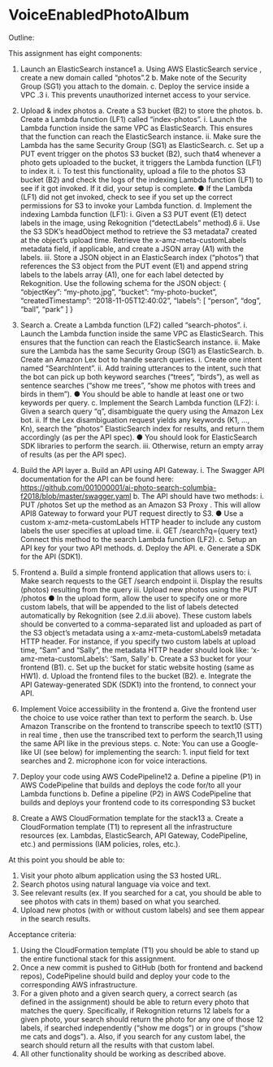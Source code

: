 # VoiceEnabledPhotoAlbum

Outline:

This assignment has eight components:

1. Launch an ElasticSearch instance1
  a. Using AWS ElasticSearch service , create a new domain called “photos”.2
  b. Make note of the Security Group (SG1) you attach to the domain.
  c. Deploy the service inside a VPC .3
    i. This prevents unauthorized internet access to your service.
    
2. Upload & index photos
  a. Create a S3 bucket (B2) to store the photos.
  b. Create a Lambda function (LF1) called “index-photos”.
    i. Launch the Lambda function inside the same VPC as ElasticSearch. This ensures that the function can reach the ElasticSearch instance.
    ii. Make sure the Lambda has the same Security Group (SG1) as ElasticSearch.
  c. Set up a PUT event trigger on the photos S3 bucket (B2), such that4 whenever a photo gets uploaded to the bucket, it triggers the Lambda function (LF1) to index it.
    i. To test this functionality, upload a file to the photos S3 bucket (B2) and check the logs of the indexing Lambda function (LF1) to see if it got invoked. If it did, your setup is complete.
        ● If the Lambda (LF1) did not get invoked, check to see if you set up the correct permissions for S3 to invoke your Lambda function.
  d. Implement the indexing Lambda function (LF1):
    i. Given a S3 PUT event (E1) detect labels in the image, using Rekognition (“detectLabels” method).6
    ii. Use the S3 SDK’s headObject method to retrieve the S3 metadata7 created at the object’s upload time. Retrieve the x-amz-meta-customLabels metadata field, if applicable, and create a JSON array (A1) with the labels.
    iii. Store a JSON object in an ElasticSearch index (“photos”) that references the S3 object from the PUT event (E1) and append string labels to the labels array (A1), one for each label detected by Rekognition.
         Use the following schema for the JSON object:
          {
          “objectKey”: “my-photo.jpg”,
          “bucket”: “my-photo-bucket”,
          “createdTimestamp”: “2018-11-05T12:40:02”,
          “labels”: [
          “person”,
          “dog”,
          “ball”,
          “park”
          ]
          }
3. Search
  a. Create a Lambda function (LF2) called “search-photos”.
    i. Launch the Lambda function inside the same VPC as ElasticSearch. This ensures that the function can reach the ElasticSearch instance.
    ii. Make sure the Lambda has the same Security Group (SG1) as ElasticSearch.
  b. Create an Amazon Lex bot to handle search queries.
    i. Create one intent named “SearchIntent”.
    ii. Add training utterances to the intent, such that the bot can pick up both keyword searches (“trees”, “birds”), as well as sentence searches (“show me trees”, “show me photos with trees and birds in them”).
        ● You should be able to handle at least one or two keywords per query.
  c. Implement the Search Lambda function (LF2):
     i. Given a search query “q”, disambiguate the query using the Amazon Lex bot.
     ii. If the Lex disambiguation request yields any keywords (K1, ..., Kn), search the “photos” ElasticSearch index for results, and return them accordingly (as per the API spec).
        ● You should look for ElasticSearch SDK libraries to perform the search.
     iii. Otherwise, return an empty array of results (as per the API spec).
     
4. Build the API layer
  a. Build an API using API Gateway.
    i. The Swagger API documentation for the API can be found here: https://github.com/001000001/ai-photo-search-columbia-f2018/blob/master/swagger.yaml
  b. The API should have two methods:
    i. PUT /photos Set up the method as an Amazon S3 Proxy . This will allow API8 Gateway to forward your PUT request directly to S3.
      ● Use a custom x-amz-meta-customLabels HTTP header to include any custom labels the user specifies at upload time.
    ii. GET /search?q={query text} Connect this method to the search Lambda function (LF2).
  c. Setup an API key for your two API methods.
  d. Deploy the API.
  e. Generate a SDK for the API (SDK1).
  
5. Frontend
  a. Build a simple frontend application that allows users to:
    i. Make search requests to the GET /search endpoint
    ii. Display the results (photos) resulting from the query
    iii. Upload new photos using the PUT /photos
      ● In the upload form, allow the user to specify one or more custom labels, that will be appended to the list of labels detected automatically by Rekognition (see 2.d.iii above). These custom labels should be converted to a comma-separated list and uploaded as part of the S3 object’s metadata using a x-amz-meta-customLabels9 metadata HTTP header. For instance, if you specify two custom labels at upload time, “Sam” and “Sally”, the metadata HTTP header should look like: ‘x-amz-meta-customLabels’: ‘Sam, Sally’
  b. Create a S3 bucket for your frontend (B1).
  c. Set up the bucket for static website hosting (same as HW1).
  d. Upload the frontend files to the bucket (B2).
  e. Integrate the API Gateway-generated SDK (SDK1) into the frontend, to connect your API.

6. Implement Voice accessibility in the frontend
  a. Give the frontend user the choice to use voice rather than text to perform the search.
  b. Use Amazon Transcribe on the frontend to transcribe speech to text10 (STT) in real time , then use the transcribed text to perform the search,11 using the same API like in the previous steps.
  c. Note: You can use a Google-like UI (see below) for implementing the search: 1. input field for text searches and 2. microphone icon for voice interactions.

7. Deploy your code using AWS CodePipeline12
  a. Define a pipeline (P1) in AWS CodePipeline that builds and deploys the code for/to all your Lambda functions
  b. Define a pipeline (P2) in AWS CodePipeline that builds and deploys your frontend code to its corresponding S3 bucket

8. Create a AWS CloudFormation template for the stack13
  a. Create a CloudFormation template (T1) to represent all the infrastructure resources (ex. Lambdas, ElasticSearch, API Gateway, CodePipeline, etc.) and permissions (IAM policies, roles, etc.).



At this point you should be able to:
1. Visit your photo album application using the S3 hosted URL.
2. Search photos using natural language via voice and text.
3. See relevant results (ex. If you searched for a cat, you should be able to see photos with cats in them) based on what you searched.
4. Upload new photos (with or without custom labels) and see them appear in the search results.


Acceptance criteria:
1. Using the CloudFormation template (T1) you should be able to stand up the entire functional stack for this assignment.
2. Once a new commit is pushed to GitHub (both for frontend and backend repos), CodePipeline should build and deploy your code to the corresponding AWS infrastructure.
3. For a given photo and a given search query, a correct search (as defined in the assignment) should be able to return every photo that matches the query. Specifically, if Rekognition returns 12 labels for a given photo, your search should return the photo for any one of those 12 labels, if searched independently (“show me dogs”) or in groups (“show me cats and dogs”).
a. Also, if you search for any custom label, the search should return all the results with that custom label.
4. All other functionality should be working as described above.
